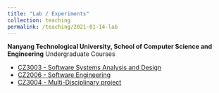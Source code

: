 ```yaml
---
title: "Lab / Experiments"
collection: teaching
permalink: /teaching/2021-01-14-lab
---
```

**Nanyang Technological University, School of Computer Science and Engineering**
Undergraduate Courses
* [CZ3003 - Software Systems Analysis and Design](https://scse.ntu.edu.sg/Programmes/CurrentStudents/Undergraduate/sw3/Pages/Teaching.aspx)
* [CZ2006 - Software Engineering](http://pace.ntu.edu.sg/LifelongLearning/Semester-Long-Courses/SpecialistCertificateCourseList/Pages/CourseDetail.aspx?CourseId=24504db7-8045-46c4-9d50-9e35704460f5)
* [CZ3004 - Multi-Disciplinary project](https://scse.ntu.edu.sg/Programmes/CurrentStudents/Undergraduate/Documents/2020/CourseDetails/Year3/CECZ3004%20Multi-Disciplinary%20Project.pdf)

